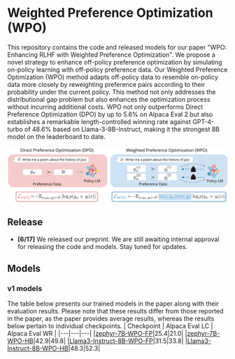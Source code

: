 # Weighted Preference Optimization (WPO)
This repository contains the code and released models for our paper "WPO: Enhancing RLHF with Weighted Preference Optimization". We propose a novel strategy to enhance off-policy preference optimization by simulating on-policy learning with off-policy preference data. Our Weighted Preference Optimization (WPO) method adapts off-policy data to resemble on-policy data more closely by reweighting preference pairs according to their probability under the current policy. This method not only addresses the distributional gap problem but also enhances the optimization process without incurring additional costs. WPO not only outperforms Direct Preference Optimization (DPO) by up to 5.6\% on Alpaca Eval 2 but also establishes a remarkable length-controlled winning rate against GPT-4-turbo of 48.6\% based on Llama-3-8B-Instruct, making it the strongest 8B model on the leaderboard to date.

<img src="./figures/wpo.png" width="950px"></img>

## Release
- **[6/17]** We released our preprint. We are still awaiting internal approval for releasing the code and models. Stay tuned for updates.

## Models
### v1 models
The table below presents our trained models in the paper along with their evaluation results. Please note that these results differ from those reported in the paper, as the paper provides average results, whereas the results below pertain to individual checkpoints.
| Checkpoint | Alpaca Eval LC | Alpaca Eval WR |
|---|---|---|
|[zephyr-7B-WPO-FP](https://huggingface.co/wzhouad/zephyr-7B-WPO-FP)|25.4|21.0|
|[zephyr-7B-WPO-HB](https://huggingface.co/wzhouad/zephyr-7B-WPO-HB)|42.9|49.8|
|[Llama3-Instruct-8B-WPO-FP](https://huggingface.co/wzhouad/Llama3-Instruct-8B-WPO-FP)|31.5|33.8|
|[Llama3-Instruct-8B-WPO-HB](https://huggingface.co/wzhouad/Llama3-Instruct-8B-WPO-HB)|48.3|52.3|
